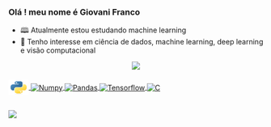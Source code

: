 ### Olá ! meu nome é Giovani Franco

- 🕮 Atualmente estou estudando machine learning
- 👀 Tenho interesse em ciência de dados, machine learning, deep learning e visão computacional 


<div align="center">
  <a href="https://github.com/Sfgiovanni">
  <img height="180em" src="https://github-readme-stats.vercel.app/api?username=Sfgiovanni&show_icons=true&theme=dracula&include_all_commits=true&count_private=true"/>
   
</div>
  
 <div style="display: inline_block"><br>
  <img align="center" alt="Python" height="30" width="40" src="https://raw.githubusercontent.com/devicons/devicon/master/icons/python/python-original.svg">
  <img align="center" alt="Numpy" height="30" width="40" src="https://cdn.jsdelivr.net/gh/devicons/devicon/icons/numpy/numpy-original.svg">
  <img align="center" alt="Pandas" height="30" width="40" src="https://cdn.jsdelivr.net/gh/devicons/devicon/icons/pandas/pandas-original-wordmark.svg">
  <img align="center" alt="Tensorflow" height="30" width="40" src="https://cdn.jsdelivr.net/gh/devicons/devicon/icons/tensorflow/tensorflow-original.svg">
  <img align="center" alt="C" height="30" width="40" src="https://cdn.jsdelivr.net/gh/devicons/devicon/icons/c/c-original.svg">
</div>
 
 ##
  
<div> 
  <a href = "mailto:gs.franco@unesp.br"><img src="https://img.shields.io/badge/-Gmail-%23333?style=for-the-badge&logo=gmail&logoColor=white" target="_blank"></a>
  
</div>

